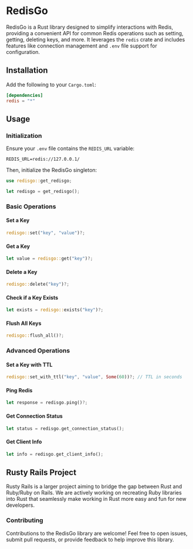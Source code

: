 # RedisGo

RedisGo is a Rust library designed to simplify interactions with Redis, providing a convenient API for common Redis operations such as setting, getting, deleting keys, and more. It leverages the `redis` crate and includes features like connection management and `.env` file support for configuration.


## Installation

Add the following to your `Cargo.toml`:

```toml
[dependencies]
redis = "*"
```

## Usage

### Initialization

Ensure your `.env` file contains the `REDIS_URL` variable:

```
REDIS_URL=redis://127.0.0.1/
```

Then, initialize the RedisGo singleton:

```rust
use redisgo::get_redisgo;

let redisgo = get_redisgo();
```

### Basic Operations

#### Set a Key
```rust
redisgo::set("key", "value")?;
```

#### Get a Key
```rust
let value = redisgo::get("key")?;
```

#### Delete a Key
```rust
redisgo::delete("key")?;
```

#### Check if a Key Exists
```rust
let exists = redisgo::exists("key")?;
```

#### Flush All Keys
```rust
redisgo::flush_all()?;
```

### Advanced Operations

#### Set a Key with TTL
```rust
redisgo::set_with_ttl("key", "value", Some(60))?; // TTL in seconds
```

#### Ping Redis
```rust
let response = redisgo.ping()?;
```

#### Get Connection Status
```rust
let status = redisgo.get_connection_status();
```

#### Get Client Info
```rust
let info = redisgo.get_client_info();
```

## Rusty Rails Project

Rusty Rails is a larger project aiming to bridge the gap between Rust and Ruby/Ruby on Rails. We are actively working on recreating Ruby libraries into Rust that seamlessly make working in Rust more easy and fun for new developers.

### Contributing

Contributions to the RedisGo library are welcome! Feel free to open issues, submit pull requests, or provide feedback to help improve this library.
